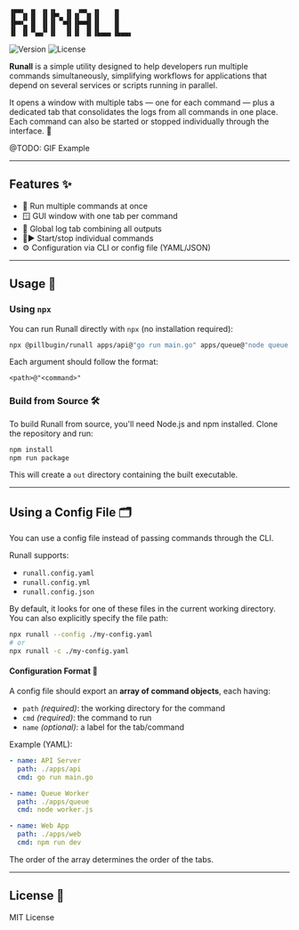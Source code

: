 ```
▗▄▄▖ ▗▖ ▗▖▗▖  ▗▖ ▗▄▖ ▗▖   ▗▖
▐▌ ▐▌▐▌ ▐▌▐▛▚▖▐▌▐▌ ▐▌▐▌   ▐▌
▐▛▀▚▖▐▌ ▐▌▐▌ ▝▜▌▐▛▀▜▌▐▌   ▐▌
▐▌ ▐▌▝▚▄▞▘▐▌  ▐▌▐▌ ▐▌▐▙▄▄▖▐▙▄▄▖
```
![Version](https://img.shields.io/github/v/release/pillbugin/runall?style=flat-square)
![License](https://img.shields.io/github/license/pillbugin/runall?style=flat-square)

**Runall** is a simple utility designed to help developers run multiple commands simultaneously, simplifying workflows for applications that depend on several services or scripts running in parallel.

It opens a window with multiple tabs — one for each command — plus a dedicated tab that consolidates the logs from all commands in one place. Each command can also be started or stopped individually through the interface. 🧩

@TODO: GIF Example

---

## Features ✨

- 🧵 Run multiple commands at once
- 🪟 GUI window with one tab per command
- 📜 Global log tab combining all outputs
- 🛑▶️ Start/stop individual commands
- ⚙️ Configuration via CLI or config file (YAML/JSON)

---

## Usage 🧪

### Using `npx`

You can run Runall directly with `npx` (no installation required):

```bash
npx @pillbugin/runall apps/api@"go run main.go" apps/queue@"node queue.js" apps/web@"npm run dev"
```

Each argument should follow the format:
```
<path>@"<command>"
```

### Build from Source 🛠️

To build Runall from source, you'll need Node.js and npm installed. Clone the repository and run:

```bash
npm install
npm run package
```

This will create a `out` directory containing the built executable.

---

## Using a Config File 🗂️

You can use a config file instead of passing commands through the CLI.

Runall supports:
- `runall.config.yaml`
- `runall.config.yml`
- `runall.config.json`

By default, it looks for one of these files in the current working directory. You can also explicitly specify the file path:

```bash
npx runall --config ./my-config.yaml
# or
npx runall -c ./my-config.yaml
```

#### Configuration Format 🧾

A config file should export an **array of command objects**, each having:

- `path` *(required)*: the working directory for the command
- `cmd` *(required)*: the command to run
- `name` *(optional)*: a label for the tab/command

Example (YAML):

```yaml
- name: API Server
  path: ./apps/api
  cmd: go run main.go

- name: Queue Worker
  path: ./apps/queue
  cmd: node worker.js

- name: Web App
  path: ./apps/web
  cmd: npm run dev
```

The order of the array determines the order of the tabs.

---

## License 📄

MIT License
